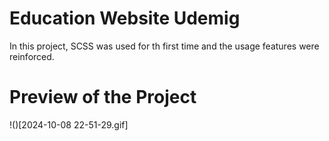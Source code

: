 # Education Website Udemig
In this project, SCSS was used for th first time and the usage features were reinforced.
# Preview of the Project
!()[2024-10-08 22-51-29.gif]
